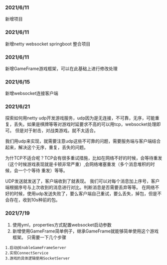 ### 2021/6/11
新增项目

### 2021/6/11
新增netty websocket springboot 整合项目


### 2021/6/11
新增GameFrame游戏框架，可以在此基础上进行修改处理


### 2021/6/15
新增websocket连接客户端


### 2021/6/21
探索如何用netty udp开发游戏服务，udp因为是无连接，不可靠，无序，可能重复，丢失。如果是棋牌等等对游戏时延要求不高的可以用tcp，websocket处理即可。
但是对于射击，对战类游戏。就不太适合。

我们用udp来实现，就需要注意udp这些不可靠的问题，需要服务端与客户端结合起来，解决这个无序，重复，丢失的问题。

为什TCP不适合呢？TCP会有很多重试措施，比如在网络不好的时候，会等待重发（这个时候游戏表现就是卡顿非常严重）,会网络堵塞重发（多个消息堆积的时候，会一个个等待
重发）等等。

UDP发送就发送了，客户端收到了就表现。
我们可以对每个消息加上序号，客户端根据序号与上次收到的消息进行对比。判断消息是否需要丢弃等等。
在网络不好的时候，使用udp发送失败了，要么客户端自己重试，要么丢失，掉包，但是不会存在，收到10s种前的包。


### 2021/7/19
1. 使用yml，properties方式配置websocket启动参数
2. 新增使用GameFrame简单例子，继承GameFrame就能够简单使用这个游戏框架。
只需要一下几个步骤
```$xslt
1.启动@EnableGameFrameServer
2.实现ConnectService
3.游戏的具体逻辑使用SocketServer
```